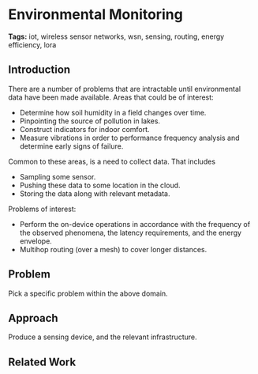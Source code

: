 # Environmental Monitoring

**Tags:** iot, wireless sensor networks, wsn, sensing, routing, energy efficiency, lora

## Introduction

There are a number of problems that are intractable until environmental data have been made available. Areas that could be of interest:
- Determine how soil humidity in a field changes over time.
- Pinpointing the source of pollution in lakes.
- Construct indicators for indoor comfort.
- Measure vibrations in order to performance frequency analysis and determine early signs of failure.

Common to these areas, is a need to collect data. That includes
- Sampling some sensor.
- Pushing these data to some location in the cloud.
- Storing the data along with relevant metadata.

Problems of interest:
- Perform the on-device operations in accordance with the frequency of the observed phenomena, the latency requirements, and the energy envelope.
- Multihop routing (over a mesh) to cover longer distances.

## Problem

Pick a specific problem within the above domain.

## Approach

Produce a sensing device, and the relevant infrastructure.

## Related Work

